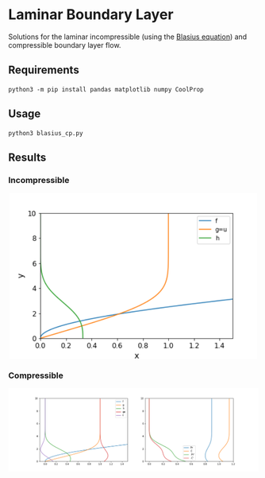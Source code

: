 # Laminar Boundary Layer
Solutions for the laminar incompressible (using the [Blasius equation](https://en.wikipedia.org/wiki/Blasius_boundary_layer)) and compressible boundary layer flow.

## Requirements
~~~~
python3 -m pip install pandas matplotlib numpy CoolProp
~~~~

## Usage
~~~~
python3 blasius_cp.py
~~~~

## Results

### Incompressible
<p align="center">
<img src="blasius_cp.png"  align="center" width="500" />
</p>

### Compressible
<p align="center">
<img src="blasius_vp.png"  align="center" width="1000" />
</p>
